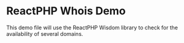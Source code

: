 ReactPHP Whois Demo
===================

This demo file will use the ReactPHP Wisdom library to check for the availability of several domains.
